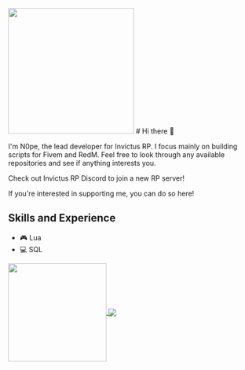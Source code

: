 <img src = "https://github.com/Officialn0pe121/Officialn0pe121/blob/main/banner.gif" width = "256" />
# Hi there 👋

I'm N0pe, the lead developer for Invictus RP. I focus mainly on building scripts for Fivem and RedM. Feel free to look through any available repositories and see if anything interests you. 

Check out Invictus RP Discord to join a new RP server!

If you're interested in supporting me, you can do so here!

## Skills and Experience
*  🎮 Lua
*  💻 SQL

<a href="https://github.com/Officialn0pe121/github-readme-stats">
  <img height=200 align="center" src="https://github-readme-stats.vercel.app/api?username=Officialn0pe121&show_icons=true&theme=radical" />
</a>
<a href="https://github.com/Officialn0pe121/github-readme-stats">
  <img align="center" src="https://github-readme-stats.vercel.app/api/top-langs/?username=Officialn0pe121&layout=donut-vertical&show_icons=true&theme=radical" />
</a>
